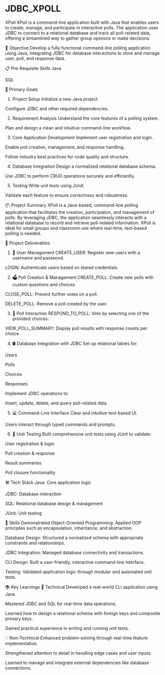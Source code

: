 # JDBC_XPOLL

XPoll
XPoll is a command-line application built with Java that enables users to create, manage, and participate in interactive polls. The application uses JDBC to connect to a relational database and track all poll-related data, offering a streamlined way to gather group opinions or make decisions.

🧠 Objective
Develop a fully functional command-line polling application using Java, integrating JDBC for database interactions to store and manage user, poll, and response data.

📋 Pre-Requisite Skills
Java

SQL

🎯 Primary Goals
1. Project Setup
Initialize a new Java project.

Configure JDBC and other required dependencies.

2. Requirement Analysis
Understand the core features of a polling system.

Plan and design a clean and intuitive command-line workflow.

3. Core Application Development
Implement user registration and login.

Enable poll creation, management, and response handling.

Follow industry best practices for code quality and structure.

4. Database Integration
Design a normalized relational database schema.

Use JDBC to perform CRUD operations securely and efficiently.

5. Testing
Write unit tests using JUnit.

Validate each feature to ensure correctness and robustness.

📦 Project Summary
XPoll is a Java-based, command-line polling application that facilitates the creation, participation, and management of polls. By leveraging JDBC, the application seamlessly interacts with a relational database to record and retrieve poll-related information. XPoll is ideal for small groups and classroom use where real-time, text-based polling is needed.

📑 Project Deliverables
1. 🧍 User Management
CREATE_USER: Register new users with a username and password.

LOGIN: Authenticate users based on stored credentials.

2. 🗳️ Poll Creation & Management
CREATE_POLL: Create new polls with custom questions and choices.

CLOSE_POLL: Prevent further votes on a poll.

DELETE_POLL: Remove a poll created by the user.

3. 🙋 Poll Interaction
RESPOND_TO_POLL: Vote by selecting one of the provided choices.

VIEW_POLL_SUMMARY: Display poll results with response counts per choice.

4. 🛢️ Database Integration with JDBC
Set up relational tables for:

Users

Polls

Choices

Responses

Implement JDBC operations to:

Insert, update, delete, and query poll-related data.

5. 💻 Command-Line Interface
Clear and intuitive text-based UI.

Users interact through typed commands and prompts.

6. 🧪 Unit Testing
Built comprehensive unit tests using JUnit to validate:

User registration & login

Poll creation & response

Result summaries

Poll closure functionality

🛠️ Tech Stack
Java: Core application logic

JDBC: Database interaction

SQL: Relational database design & management

JUnit: Unit testing

🔧 Skills Demonstrated
Object-Oriented Programming: Applied OOP principles such as encapsulation, inheritance, and abstraction.

Database Design: Structured a normalized schema with appropriate constraints and relationships.

JDBC Integration: Managed database connectivity and transactions.

CLI Design: Built a user-friendly, interactive command-line interface.

Testing: Validated application logic through modular and automated unit tests.

📚 Key Learnings
📌 Technical
Developed a real-world CLI application using Java.

Mastered JDBC and SQL for real-time data operations.

Learned how to design a relational schema with foreign keys and composite primary keys.

Gained practical experience in writing and running unit tests.

💡 Non-Technical
Enhanced problem-solving through real-time feature implementation.

Strengthened attention to detail in handling edge cases and user inputs.

Learned to manage and integrate external dependencies like database connections.
